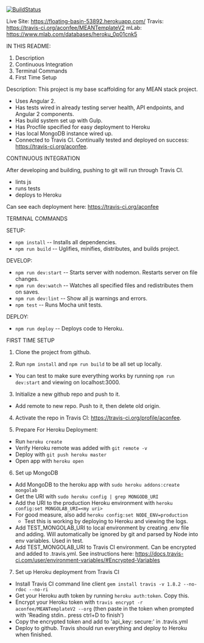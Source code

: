 [![BuildStatus](https://travis-ci.org/aconfee/MEANTemplateV2.svg?branch=master)](https://travis-ci.org/aconfee/MEANTemplateV2)

Live Site: https://floating-basin-53892.herokuapp.com/
Travis: https://travis-ci.org/aconfee/MEANTemplateV2
mLab: https://www.mlab.com/databases/heroku_0p01cnk5

IN THIS README:
  1. Description
  2. Continuous Integration
  3. Terminal Commands
  4. First Time Setup

Description:
This project is my base scaffolding for any MEAN stack project.
- Uses Angular 2.
- Has tests wired in already testing server health, API endpoints, and Angular 2 components.
- Has build system set up with Gulp.
- Has Procfile specified for easy deployment to Heroku
- Has local MongoDB instance wired up.
- Connected to Travis CI. Continually tested and deployed on success: https://travis-ci.org/aconfee.

CONTINUOUS INTEGRATION

After developing and building, pushing to git will run through Travis CI.
- lints js
- runs tests
- deploys to Heroku

Can see each deployment here: https://travis-ci.org/aconfee

TERMINAL COMMANDS

SETUP:
- `npm install` -- Installs all dependencies.
- `npm run build` -- Uglifies, minifies, distributes, and builds project.

DEVELOP:
- `npm run dev:start` -- Starts server with nodemon. Restarts server on file changes.
- `npm run dev:watch` -- Watches all specified files and redistributes them on saves.
- `npm run dev:lint` -- Show all js warnings and errors.
- `npm test` -- Runs Mocha unit tests.

DEPLOY:
- `npm run deploy` -- Deploys code to Heroku.


FIRST TIME SETUP

1. Clone the project from github.

2. Run `npm install` and `npm run build` to be all set up locally.
  - You can test to make sure everything works by running `npm run dev:start` and viewing on localhost:3000.

3. Initialize a new github repo and push to it.
  - Add remote to new repo. Push to it, then delete old origin.

4. Activate the repo in Travis CI: https://travis-ci.org/profile/aconfee.

5. Prepare For Heroku Deployment:
  - Run `heroku create`
  - Verify Heroku remote was added with `git remote -v`
  - Deploy with `git push heroku master`
  - Open app with `heroku open`

6. Set up MongoDB
  - Add MongoDB to the heroku app with `sudo heroku addons:create mongolab`
  - Get the URI with `sudo heroku config | grep MONGODB_URI`
  - Add the URI to the production Heroku environment with `heroku config:set MONGOLAB_URI=<my uri>`
  - For good measure, also add `heroku config:set NODE_ENV=production`
    - Test this is working by deploying to Heroku and viewing the logs.
  - Add TEST_MONGOLAB_URI to local environment by creating .env file and adding. Will automatically be ignored by git and parsed by Node into env variables. Used in test.
  - Add TEST_MONGOLAB_URI to Travis CI environment. Can be encrypted and added to .travis.yml. See instructions here: https://docs.travis-ci.com/user/environment-variables/#Encrypted-Variables

7. Set up Heroku deployment from Travis CI
  - Install Travis CI command line client `gem install travis -v 1.8.2 --no-rdoc --no-ri`
  - Get your Heroku auth token by running `heroku auth:token`. Copy this.
  - Encrypt your Heroku token with `travis encrypt -r aconfee/MEANTemplateV2 --org` (then paste in the token when prompted with 'Reading stdin.. press ctrl+D to finish')
  - Copy the encrypted token and add to 'api_key: secure:' in .travis.yml
  - Deploy to github. Travis should run everything and deploy to Heroku when finished.
